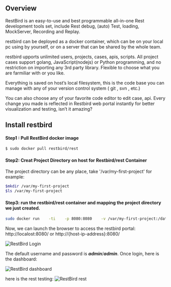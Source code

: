 ## Overview
RestBird is an easy-to-use and best programmable all-in-one Rest development tools set, include Rest debug, (auto) Test, loading, MockServer, Recording and Replay.

restbird can be deployed as a docker container, which can be on your local pc using by yourself, or on a server that  can be shared by the whole team.

restbird upports unlimited users, projects, cases, apis, scripts. All project cases support golang, JavaScript(nodejs) or Python programming, and no restriction on importing any 3rd party library. Flexible to choose what you are farmiliar with or you like.

Everything is saved on host’s local filesystem, this is the code base you can manage with any of your version control system ( git , svn , etc.)

You can also choose any of your favorite code editor to edit case, api. Every change you made is reflected in Restbird web portal instantly for better visualization and testing, isn’t it amazing?

## Install restbird

#### Step1 : Pull RestBird docker image

```bash
$ sudo docker pull restbird/rest
```

#### Step2: Creat Project Directory on host for Restbird/rest Container

The project directory can be any place,  take '/var/my-first-project' for example:
```bash
$mkdir /var/my-first-project
$ls /var/my-first-project
```

#### Step3:  run the restbird/rest container and mapping the project directory we just created.
```bash
sudo docker run    -ti    -p 8080:8080    -v /var/my-first-project:/data/restbird    restbird/rest
```

Now, we can launch the browser to access the restbird portal: http://localost:8080/ or http://{host-ip-address}:8080/  

![RestBird Login](https://restbird.org/static/restbird-login-9bd8e545ae189a0efb1469f080cad97d-9794d.png)

The default username and password is ***admin***/***admin***. Once login, here is the dashboard:

![RestBird dashboard](https://restbird.org/static/restbird-dashboard-1ba9d4684496e0107fde9abc639452f8-ee8d1.png)

here is the rest testing:
![RestBird rest](https://restbird.org/static/dash-rest.c1580d3a.gif)



